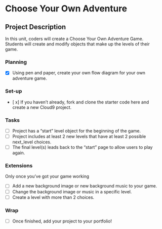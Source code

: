 # Choose Your Own Adventure

## Project Description 
In this unit, coders will create a Choose Your Own Adventure Game. Students will create and modify objects that make up the levels of their game. 

### Planning
- [x] Using pen and paper, create your own flow diagram for your own adventure game.

### Set-up
- [ x] If you haven’t already, fork and clone the starter code here and create a new Cloud9 project.

### Tasks
- [ ] Project has a “start” level object for the beginning of the game.
- [ ] Project includes at least 2 new levels that have at least 2 possible next_level choices.
- [ ] The final level(s) leads back to the “start” page to allow users to play again.

### Extensions
Only once you’ve got your game working
- [ ] Add a new background image or new background music to your game.
- [ ] Change the background image or music in a specific level.
- [ ] Create a level with more than 2 choices.

### Wrap
- [ ] Once finished, add your project to your portfolio!
